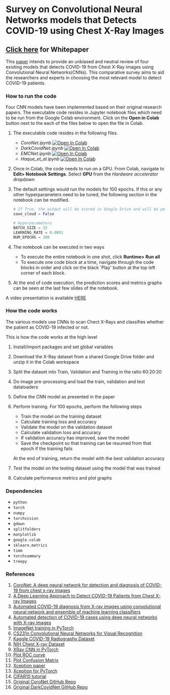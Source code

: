 # Survey on Convolutional Neural Networks models that Detects COVID-19 using Chest X-Ray Images

## [Click here](docs/Team_1619_CS598_DLH_Project_Final_Report.pdf) for Whitepaper

This [paper](docs/Team_1619_CS598_DLH_Project_Final_Report.pdf) intends to provide an unbiased and neutral review of four existing models that detects COVID-19 from Chest X-Ray images using Convolutional Neural Networks(CNNs). This comparative survey aims to aid the researchers and experts in choosing the most relevant model to detect COVID-19 patients.

### How to run the code

Four CNN models have been implemented based on their original research papers. The executable code resides in Jupyter notebook files which need to be run from the Google Colab environment. Click on the **Open in Colab** button next to the each of the files below to open the file in Colab.

1.  The executable code resides in the following files.
    - _CoroNet.ipynb_      [![Open In Colab](https://colab.research.google.com/assets/colab-badge.svg)](https://colab.research.google.com/drive/1cZtGDLNPNTOkY8sw34Uwj6CAcwj7xb9h?usp=sharing)
    - _DarkCovidNet.ipynb_ [![Open In Colab](https://colab.research.google.com/assets/colab-badge.svg)](https://colab.research.google.com/drive/1Bysmfwh7CNVUIB7M404hDK1wZmStPUNO?usp=sharing)
    - _EMCNet.ipynb_       [![Open In Colab](https://colab.research.google.com/assets/colab-badge.svg)](https://colab.research.google.com/drive/1WT4EFr8HNkHr-Px43iL9NcnP0YNKyOf3?usp=sharing)
    - _Haque_et_al.ipynb_  [![Open In Colab](https://colab.research.google.com/assets/colab-badge.svg)](https://colab.research.google.com/drive/1_bZekHnJFAki-5xqZ2IGDhskj9DhwEJn?usp=sharing)

2.  Once in Colab, the code needs to run on a GPU. From Colab, navigate to **Edit> Notebook Settings**. Select **GPU** from the *Hardware accelerator* dropdown

3.  The default settings would run the models for 100 epochs. If this or any other hyperparameters need to be tuned, the following section in the notebook can be modified.

    ```python
    # If True, the output will be stored in Google Drive and will be permanent. Otherwise it will be stored in the Colab workspace which is highly volatile
    save_cloud = False

    # Hyperparameters
    BATCH_SIZE = 32
    LEARNING_RATE = 0.0001
    NUM_EPOCHS = 100
    ```
   

4. The notebook can be executed in two ways
    - To execute the entire notebook in one shot, click **Runtime> Run all**
    - To execute one code block at a time, navigate through the code blocks in order and click on the black 'Play' button at the top left corner of each block.


5.  At the end of code execution, the prediction scores and metrics graphs can be seen at the last few slides of the notebook.

A video presentation is available [HERE](https://www.youtube.com/)

### How the code works

The various models use CNNs to scan Chect X-Rays and classifies whether the patient as COVID-19 infected or not.

This is how the code works at the high level

1. Install/import packages and set global variables
2. Download the X-Ray dataset from a shared Google Drive folder and unzip it in the Colab workspace
3. Split the dataset into Train, Validation and Training in the ratio 60:20:20
4. Do image pre-processing and load the train, validation and test dataloaders
5. Define the CNN model as presented in the paper
6. Perform training. For 100 epochs, perform the following steps
    - Train the model on the training dataset
    - Calculate training loss and accuracy
    - Validate the model on the validation dataset
    - Calculate validation loss and accuracy
    - If validation accuracy has improved, save the model
    - Save the checkpoint so that training can be resumed from that epoch if the training fails
   
   At the end of training, return the model with the best validation accuracy
7. Test the model on the testing dataset using the model that was trained
8. Calculate performance metrics and plot graphs

### Dependencies

- `python` &emsp;
- `torch` &emsp;
- `numpy` &emsp;
- `torchvision` &emsp;
- `gdown` &emsp;
- `splitfolders` &emsp;
- `matplotlib` &emsp;
- `google.colab` &emsp;
- `sklearn.metrics` &emsp;
- `timm` &emsp;
- `torchsummary` &emsp;
- `treepy` &emsp;







### References
1. [CoroNet: A deep neural network for detection and diagnosis of COVID-19 from chest x-ray images](https://www.ncbi.nlm.nih.gov/pmc/articles/PMC7274128/)
2. [A Deep Learning Approach to Detect COVID-19 Patients from Chest X-ray Images](https://www.researchgate.net/publication/344340531_A_Deep_Learning_Approach_to_Detect_COVID-19_Patients_from_Chest_X-ray_Images)
3. [Automated COVID-19 diagnosis from X-ray images using convolutional neural network and ensemble of machine learning classifiers](https://www.sciencedirect.com/science/article/pii/S2352914820306560)
4. [Automated detection of COVID-19 cases using deep neural networks with X-ray images](https://www.sciencedirect.com/science/article/abs/pii/S0010482520301621)
5. [ImageNet training in PyTorch](https://github.com/pytorch/examples/blob/537f6971872b839b36983ff40dafe688276fe6c3/imagenet/main.py)
6. [CS231n Convolutional Neural Networks for Visual Recognition](https://cs231n.github.io/convolutional-networks/)
7. [Kaggle COVID-19 Radiography Dataset](https://www.kaggle.com/tawsifurrahman/covid19-radiography-database)
8. [NIH Chest X-ray Dataset](https://nihcc.app.box.com/v/ChestXray-NIHCC/folder/36938765345)
9. [XRay CNN in PyTorch](https://www.kaggle.com/salvation23/xray-cnn-pytorch)
10. [Plot ROC curve](https://stackoverflow.com/questions/25009284/how-to-plot-roc-curve-in-python)
11. [Plot Confusion Matrix](https://medium.com/@dtuk81/confusion-matrix-visualization-fc31e3f30fea)
12. [Xception paper](https://openaccess.thecvf.com/content_cvpr_2017/papers/Chollet_Xception_Deep_Learning_CVPR_2017_paper.pdf)
13. [Xception for PyTorch](https://rwightman.github.io/pytorch-image-models/models/xception/)
14. [CIFAR10 tutorial](https://pytorch.org/tutorials/beginner/blitz/cifar10_tutorial.html) 
15. [Original CoroNet GitHub Repo](https://github.com/drkhan107/CoroNet)
16. [Original DarkCovidNet GitHub Repo](https://github.com/muhammedtalo/COVID-19/blob/master/)

